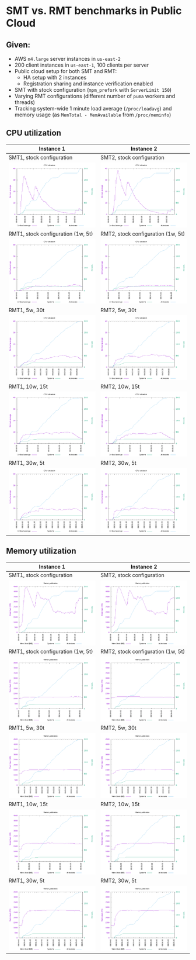 # SMT vs. RMT benchmarks in Public Cloud

## Given:
* AWS `m4.large` server instances in `us-east-2`
* 200 client instances in `us-east-1`, 100 clients per server
* Public cloud setup for both SMT and RMT:
  * HA setup with 2 instances
  * Registration sharing and instance verification enabled
* SMT with stock configuration (`mpm_prefork` with `ServerLimit 150`)
* Varying RMT configurations (different number of `puma` workers and threads)
* Tracking system-wide 1 minute load average (`/proc/loadavg`) and memory usage (as `MemTotal - MemAvailable` from `/proc/meminfo`)

## CPU utilization

| Instance 1 | Instance 2 |
|-------|-------|
| SMT1, stock configuration | SMT2, stock configuration |
| [![stock_smt1_cpu]][stock_smt1_cpu] | [![stock_smt2_cpu]][stock_smt2_cpu] |
| RMT1, stock configuration (1w, 5t) |  RMT2, stock configuration (1w, 5t)
| [![1w_5t_rmt1_cpu]][1w_5t_rmt1_cpu] | [![1w_5t_rmt2_cpu]][1w_5t_rmt2_cpu] |
| RMT1, 5w, 30t | RMT2, 5w, 30t |
| [![5w_30t_rmt1_cpu]][5w_30t_rmt1_cpu] | [![5w_30t_rmt2_cpu]][5w_30t_rmt2_cpu] |
| RMT1, 10w, 15t | RMT2, 10w, 15t |
| [![10w_15t_rmt1_cpu]][10w_15t_rmt1_cpu] | [![10w_15t_rmt2_cpu]][10w_15t_rmt2_cpu] |
| RMT1, 30w, 5t | RMT2, 30w, 5t |
| [![30w_5t_rmt1_cpu]][30w_5t_rmt1_cpu] | [![30w_5t_rmt2_cpu]][30w_5t_rmt2_cpu] |

## Memory utilization

| Instance 1 | Instance 2 |
|-------|-------|
| SMT1, stock configuration | SMT2, stock configuration |
| [![stock_smt1_mem]][stock_smt1_mem] | [![stock_smt2_mem]][stock_smt2_mem] |
| RMT1, stock configuration (1w, 5t) |  RMT2, stock configuration (1w, 5t)
| [![1w_5t_rmt1_mem]][1w_5t_rmt1_mem] | [![1w_5t_rmt2_mem]][1w_5t_rmt2_mem] |
| RMT1, 5w, 30t | RMT2, 5w, 30t |
| [![5w_30t_rmt1_mem]][5w_30t_rmt1_mem] | [![5w_30t_rmt2_mem]][5w_30t_rmt2_mem] |
| RMT1, 10w, 15t | RMT2, 10w, 15t |
| [![10w_15t_rmt1_mem]][10w_15t_rmt1_mem] | [![10w_15t_rmt2_mem]][10w_15t_rmt2_mem] |
| RMT1, 30w, 5t | RMT2, 30w, 5t |
| [![30w_5t_rmt1_mem]][30w_5t_rmt1_mem] | [![30w_5t_rmt2_mem]][30w_5t_rmt2_mem] |

[stock_smt1_cpu]: ./images_pubcloud/stock/smt1_cpu.png
[stock_smt2_cpu]: ./images_pubcloud/stock/smt2_cpu.png
[stock_smt1_mem]: ./images_pubcloud/stock/smt1_mem.png
[stock_smt2_mem]: ./images_pubcloud/stock/smt2_mem.png

[1w_5t_rmt1_cpu]: ./images_pubcloud/1w_5t/rmt1_cpu.png
[1w_5t_rmt2_cpu]: ./images_pubcloud/1w_5t/rmt2_cpu.png
[1w_5t_rmt1_mem]: ./images_pubcloud/1w_5t/rmt1_mem.png
[1w_5t_rmt2_mem]: ./images_pubcloud/1w_5t/rmt2_mem.png

[5w_30t_rmt1_cpu]: ./images_pubcloud/5w_30t/rmt1_cpu.png
[5w_30t_rmt2_cpu]: ./images_pubcloud/5w_30t/rmt2_cpu.png
[5w_30t_rmt1_mem]: ./images_pubcloud/5w_30t/rmt1_mem.png
[5w_30t_rmt2_mem]: ./images_pubcloud/5w_30t/rmt2_mem.png

[10w_15t_rmt1_cpu]: ./images_pubcloud/10w_15t/rmt1_cpu.png
[10w_15t_rmt2_cpu]: ./images_pubcloud/10w_15t/rmt2_cpu.png
[10w_15t_rmt1_mem]: ./images_pubcloud/10w_15t/rmt1_mem.png
[10w_15t_rmt2_mem]: ./images_pubcloud/10w_15t/rmt2_mem.png

[30w_5t_rmt1_cpu]: ./images_pubcloud/30w_5t/rmt1_cpu.png
[30w_5t_rmt2_cpu]: ./images_pubcloud/30w_5t/rmt2_cpu.png
[30w_5t_rmt1_mem]: ./images_pubcloud/30w_5t/rmt1_mem.png
[30w_5t_rmt2_mem]: ./images_pubcloud/30w_5t/rmt2_mem.png
